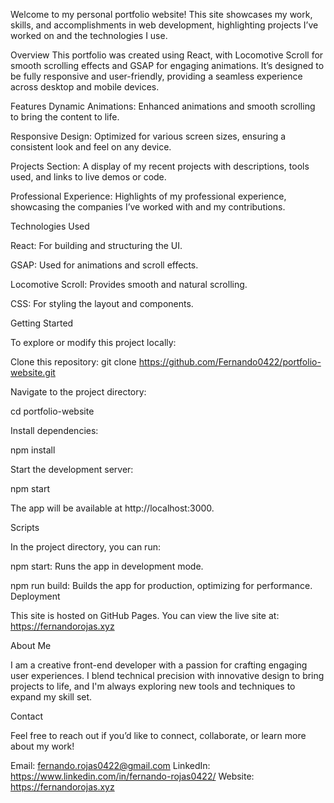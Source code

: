 Welcome to my personal portfolio website! This site showcases my work, skills, and accomplishments in web development, highlighting projects I’ve worked on and the technologies I use.


Overview
This portfolio was created using React, with Locomotive Scroll for smooth scrolling effects and GSAP for engaging animations. It’s designed to be fully responsive and user-friendly, providing a seamless experience across desktop and mobile devices.


Features
Dynamic Animations: Enhanced animations and smooth scrolling to bring the content to life.

Responsive Design: Optimized for various screen sizes, ensuring a consistent look and feel on any device.

Projects Section: A display of my recent projects with descriptions, tools used, and links to live demos or code.

Professional Experience: Highlights of my professional experience, showcasing the companies I’ve worked with and my contributions.

Technologies Used

React: For building and structuring the UI.

GSAP: Used for animations and scroll effects.

Locomotive Scroll: Provides smooth and natural scrolling.

CSS: For styling the layout and components.

Getting Started

To explore or modify this project locally:

Clone this repository:
git clone https://github.com/Fernando0422/portfolio-website.git

Navigate to the project directory:

cd portfolio-website

Install dependencies:

npm install

Start the development server:

npm start

The app will be available at http://localhost:3000.

Scripts

In the project directory, you can run:

npm start: Runs the app in development mode.

npm run build: Builds the app for production, optimizing for performance.
Deployment

This site is hosted on GitHub Pages. You can view the live site at: https://fernandorojas.xyz

About Me

I am a creative front-end developer with a passion for crafting engaging user experiences. I blend technical precision with innovative design to bring projects to life, and I'm always exploring new tools and techniques to expand my skill set.

Contact

Feel free to reach out if you’d like to connect, collaborate, or learn more about my work!

Email: fernando.rojas0422@gmail.com
LinkedIn: https://www.linkedin.com/in/fernando-rojas0422/
Website: https://fernandorojas.xyz
